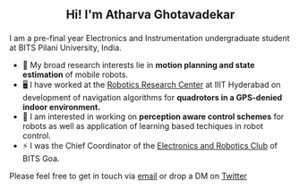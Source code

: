 <h2>
<p align = "center">
Hi! I'm Atharva Ghotavadekar
</p>
</h2>

I am a pre-final year Electronics and Instrumentation undergraduate student at BITS Pilani University, India.<br>
- 🤖 My broad research interests lie in **motion planning and state estimation** of mobile robots.
- 🖥️ I have worked at the [Robotics Research Center](https://robotics.iiit.ac.in/) at IIIT Hyderabad on development of navigation algorithms for **quadrotors in a GPS-denied indoor environment.**<br>
- 🦾 I am interested in working on **perception aware control schemes** for robots as well as application of learning based techiques in robot control.<br>
- ⚡ I was the Chief Coordinator of the [Electronics and Robotics Club](https://erc-bpgc.github.io/) of BITS Goa.

Please feel free to get in touch via [email](mailto:atharvagh1@gmail.com) or drop a DM on [Twitter](https://twitter.com/atharva_g05)
<!--
**Atharva-05/Atharva-05** is a ✨ _special_ ✨ repository because its `README.md` (this file) appears on your GitHub profile.

Here are some ideas to get you started:

- 🔭 I’m currently working on ...
- 🌱 I’m currently learning ...
- 👯 I’m looking to collaborate on ...
- 🤔 I’m looking for help with ...
- 💬 Ask me about ...
- 📫 How to reach me: ...
- 😄 Pronouns: ...
- ⚡ Fun fact: ...
-->
